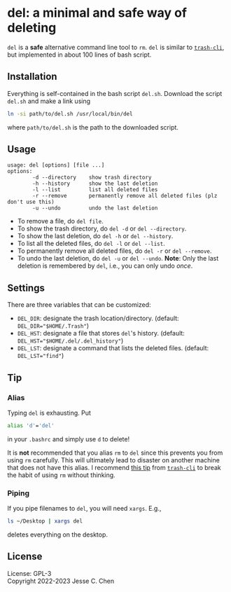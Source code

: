 # del: a minimal and safe way of deleting

`del` is a **safe** alternative command line tool to `rm`.
`del` is similar to [`trash-cli`](https://github.com/andreafrancia/trash-cli),
but implemented in about 100 lines of bash script.

## Installation

Everything is self-contained in the bash script `del.sh`.
Download the script `del.sh` and make a link using
```sh
ln -si path/to/del.sh /usr/local/bin/del
```
where `path/to/del.sh` is the path to the downloaded script.

## Usage

```
usage: del [options] [file ...]
options:
        -d --directory    show trash directory
        -h --history      show the last deletion
        -l --list         list all deleted files
        -r --remove       permanently remove all deleted files (plz don't use this)
        -u --undo         undo the last deletion
```

- To remove a file, do `del file`.
- To show the trash directory, do `del -d` or `del --directory`.
- To show the last deletion, do `del -h` or `del --history`.
- To list all the deleted files, do `del -l` or `del --list`.
- To permanently remove all deleted files, do `del -r` or `del --remove`.
- To undo the last deletion, do `del -u` or `del --undo`.
  **Note**: Only the last deletion is remembered by `del`, i.e., you can only undo *once*.

## Settings

There are three variables that can be customized:

- `DEL_DIR`: designate the trash location/directory. (default: `DEL_DIR="$HOME/.Trash"`)
- `DEL_HST`: designate a file that stores `del`'s history. (default: `DEL_HST="$HOME/.del/.del_history"`)
- `DEL_LST`: designate a command that lists the deleted files. (default: `DEL_LST="find"`)

## Tip

### Alias

Typing `del` is exhausting.
Put
```sh
alias 'd'='del'
```
in your `.bashrc` and simply use `d` to delete!

It is **not** recommended that you alias `rm` to `del` since this prevents you from using `rm` carefully.
This will ultimately lead to disaster on another machine that does not have this alias.
I recommend [this tip](https://github.com/andreafrancia/trash-cli#but-sometimes-i-forget-to-use-trash-put-really-cant-i)
from [`trash-cli`](https://github.com/andreafrancia/trash-cli)
to break the habit of using `rm` without thinking.

### Piping

If you pipe filenames to `del`, you will need `xargs`. E.g.,
```sh
ls ~/Desktop | xargs del
```
deletes everything on the desktop.

## License

License: GPL-3</br>
Copyright 2022-2023 Jesse C. Chen
